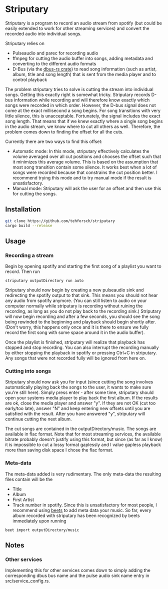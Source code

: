 # Striputary
Striputary is a program to record an audio stream from spotify (but could be easily extended to work for other streaming services) and convert the recorded audio into individual songs. 

Striputary relies on 
* Pulseaudio and parec for recording audio
* ffmpeg for cutting the audio buffer into songs, adding metadata and converting to the different audio formats
* D-Bus (via the [dbus-rs crate](https://github.com/diwic/dbus-rs)) to read song information (such as artist, album, title and song length) that is sent from the media player and to control playback

The problem striputary tries to solve is cutting the stream into individual songs. Getting this exactly right is somewhat tricky. Striputary records D-bus information while recording and will therefore know exactly which songs were recorded in which order. However, the D-bus signal does not come at the exact millisecond a song begins. For song transitions with very little silence, this is unacceptable. Fortunately, the signal includes the exact song length. That means that if we knew exactly where a single song begins in the audio stream, we know where to cut all others as well. Therefore, the problem comes down to finding the offset for all the cuts.

Currently there are two ways to find this offset:

* Automatic mode: In this mode, striputary effectively calculates the volume averaged over all cut positions and chooses the offset such that it minimizes this average volume. This is based on the assumption that most song transition contain some silence. It works best when a lot of songs were recorded because that constrains the cut position better. I recommend trying this mode and to try manual mode if the result is unsatisfactory.
* Manual mode: Striputary will ask the user for an offset and then use this for cutting the songs.

## Installation
```bash
git clone https://github.com/tehforsch/striputary
cargo build --release
```

## Usage
### Recording a stream
Begin by opening spotify and starting the first song of a playlist you want to record.
Then run
```
striputary outputDirectory run auto
```

Striputary should now begin by creating a new pulseaudio sink and redirecting the spotify output to that sink. This means you should not hear any audio from spotify anymore. (You can still listen to audio on your computer normally while striputary is recording without ruining the recording, as long as you do not play back to the recording sink.)
Striputary will now begin recording and after a few seconds, you should see the song being rewinded to the beginning and playback should begin shortly after. (Don't worry, this happens only once and it is there to ensure we fully record the first song with some space around it in the audio buffer).

Once the playlist is finished, striputary will realize that playback has stopped and stop recording. You can also interrupt the recording manually by either stopping the playback in spotify or pressing Ctrl+C in striputary. Any songs that were not recorded fully will be ignored from here on.

### Cutting into songs
Striputary should now ask you for input (since cutting the song involves automatically playing back the songs to the user, it wants to make sure you're still here). Simply press enter - after some time, striputary should open your systems media player to play back the first album. If the results are ok, close the media player and answer "y". If they are not OK (cut too early/too late), answer "N" and keep entering new offsets until you are satisfied with the result.
After you have answered "y", striputary will continue cutting the next album.

The cut songs are contained in the outputDirectory/music. The songs are available in flac format. Note that for most streaming services, the available bitrate probably doesn't justify using this format, but since (as far as I know) it is impossible to cut a lossy format gaplessly and I value gapless playback more than saving disk space I chose the flac format. 

### Meta-data
The meta-data added is very rudimentary. The only meta-data the resulting files contain will be the 
* Title
* Album
* First Artist
* Track number
in spotify.
Since this is unsatisfactory for most people, I recommend using [beets](http://beets.io/) to add meta data your music. So far, every album recorded with striputary has been recognized by beets immediately upon running
```
beet import outputDirectory/music
```

## Notes
### Other services
Implementing this for other services comes down to simply adding the corresponding dbus bus name and the pulse audio sink name entry in src/service_config.rs.
